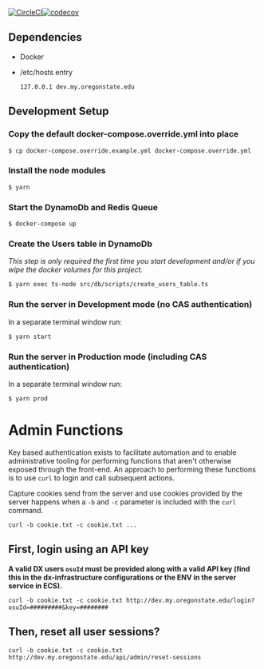 [![CircleCI](https://circleci.com/gh/osu-wams/dx-server/tree/master.svg?style=svg)](https://circleci.com/gh/osu-wams/dx-server/tree/master)[![codecov](https://codecov.io/gh/osu-wams/dx-server/branch/master/graph/badge.svg)](https://codecov.io/gh/osu-wams/dx-server)

## Dependencies

- Docker
- /etc/hosts entry

      127.0.0.1 dev.my.oregonstate.edu

## Development Setup

### Copy the default docker-compose.override.yml into place

    $ cp docker-compose.override.example.yml docker-compose.override.yml

### Install the node modules

    $ yarn

### Start the DynamoDb and Redis Queue

    $ docker-compose up

### Create the Users table in DynamoDb

_This step is only required the first time you start development and/or if you wipe the docker volumes for this project._

    $ yarn exec ts-node src/db/scripts/create_users_table.ts

### Run the server in Development mode (no CAS authentication)

In a separate terminal window run:

    $ yarn start

### Run the server in Production mode (including CAS authentication)

In a separate terminal window run:

    $ yarn prod

# Admin Functions

Key based authentication exists to facilitate automation and to enable administrative
tooling for performing functions that aren't otherwise exposed through the front-end. An
approach to performing these functions is to use `curl` to login and call subsequent actions.

Capture cookies send from the server and use cookies provided by the server happens when a `-b` and `-c` parameter is included with the `curl` command.

`curl -b cookie.txt -c cookie.txt ...`

## First, login using an API key

**A valid DX users `osuId` must be provided along with a valid API key (find this in the dx-infrastructure configurations or the ENV in the server service in ECS).**

    curl -b cookie.txt -c cookie.txt http://dev.my.oregonstate.edu/login?osuId=#########&key=########

## Then, reset all user sessions?

    curl -b cookie.txt -c cookie.txt http://dev.my.oregonstate.edu/api/admin/reset-sessions
